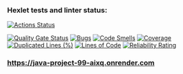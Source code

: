 ### Hexlet tests and linter status:
[![Actions Status](https://github.com/proskdim/java-project-99/actions/workflows/hexlet-check.yml/badge.svg)](https://github.com/proskdim/java-project-99/actions)

[![Quality Gate Status](https://sonarcloud.io/api/project_badges/measure?project=proskdim_java-project-99&metric=alert_status)](https://sonarcloud.io/summary/new_code?id=proskdim_java-project-99)
[![Bugs](https://sonarcloud.io/api/project_badges/measure?project=proskdim_java-project-99&metric=bugs)](https://sonarcloud.io/summary/new_code?id=proskdim_java-project-99)
[![Code Smells](https://sonarcloud.io/api/project_badges/measure?project=proskdim_java-project-99&metric=code_smells)](https://sonarcloud.io/summary/new_code?id=proskdim_java-project-99)
[![Coverage](https://sonarcloud.io/api/project_badges/measure?project=proskdim_java-project-99&metric=coverage)](https://sonarcloud.io/summary/new_code?id=proskdim_java-project-99)
[![Duplicated Lines (%)](https://sonarcloud.io/api/project_badges/measure?project=proskdim_java-project-99&metric=duplicated_lines_density)](https://sonarcloud.io/summary/new_code?id=proskdim_java-project-99)
[![Lines of Code](https://sonarcloud.io/api/project_badges/measure?project=proskdim_java-project-99&metric=ncloc)](https://sonarcloud.io/summary/new_code?id=proskdim_java-project-99)
[![Reliability Rating](https://sonarcloud.io/api/project_badges/measure?project=proskdim_java-project-99&metric=reliability_rating)](https://sonarcloud.io/summary/new_code?id=proskdim_java-project-99)


### https://java-project-99-aixq.onrender.com
